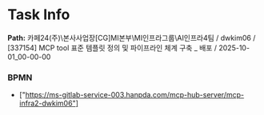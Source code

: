 # Task Info

**Path:** 카페24(주)\본사사업장\[CG]MI본부\MI인프라그룹\AI인프라4팀 / dwkim06 / [337154] MCP tool 표준 템플릿 정의 및 파이프라인 체계 구축 _ 배포 / 2025-10-01_00-00-00

### BPMN
- ["https://ms-gitlab-service-003.hanpda.com/mcp-hub-server/mcp-infra2-dwkim06"]


